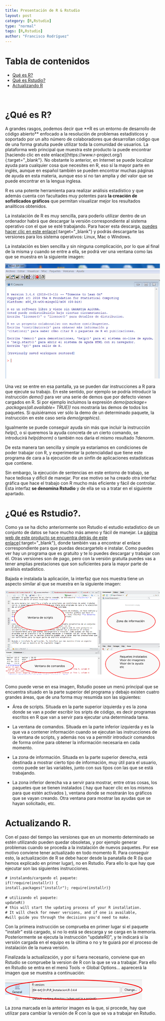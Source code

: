 ```yaml
---
title: Presentación de R & Rstudio
layout: post
category: [R,Rstudio]
type: "normal"
tags: [R,Rstudio]
author: "Francisco Rodríguez"
---
```



# Tabla de contenidos
<ul>
<li><a href="#QueEsR">Qué es R?</a> </li>
<li><a href="#QueEsRstudio">Qué es Rstudio?</a> </li>
<li> <a href="#actualizarR"> Actualizando R </a></li>
</ul>
<br>

<a name="QueEsR"></a>
# ¿Qué es R?

<div class="r">
A grandes rasgos, podemos decir que **R es un entorno de desarrollo de código abierto** enfocado a la resolución de problemas estadísticos y soportado por un alto número de colaboradores que desarrollan código que de una forma gratuita puede utilizar toda la comunidad de usuarios. La plataforma web principal que muestra este producto la puede encontrar  [haciendo clic en este enlace](https://www.r-project.org/){:target="_blank"}. No obstante lo anterior, en Internet se puede localizar ayuda para cualquier cosa que necesites en R, eso sí la mayor parte en inglés, aunque en español también se pueden encontrar muchas páginas de ayuda en esta materia, aunque eso sí no tan amplia y del valor que se puede encontrar en la lengua inglesa.

R es una potente herramienta para realizar análisis estadístico y que además cuenta con facultades muy potentes para **la creación de sofisticados gráficos** que permitan visualizar mejor los resultados analíticos obtenidos.

La instalación de R es muy sencilla, para poderlo utilizar dentro de un ordenador habrá que descargar la versión correspondiente al sistema operativo con el que se esté trabajando. Para hacer esta descarga,  [puedes hacer clic en este enlace](https://cloud.r-project.org/){:target="_blank"}  y podrás descargarte las versiones para los sistema operativos: Linux, Mac o Windows.

La instalación es bien sencilla y sin ninguna complicación, por lo que al final de la misma y cuando se entre a ella, se podrá ver una ventana como las que se muestra en la siguiente imagen:

![Pantalla de R](./img/R/R_Gui.PNG)

Una vez se entre en esa pantalla, ya se pueden dar instrucciones a R para que ejecute su trabajo. En este sentido, por ejemplo se podría introducir la instrucción *demo()* para ver una serie de demos que por defecto vienen cargados en R. Si por ejemplo incluimos la expresión *demo(package= .packages(all.available= TRUE))* nos mostraría las demos de todos los paquetes. Si quisiéramos ver sólo la demo de un determinado paquete, la instrucción en este caso sería *demo(graphics)*.

Igualmente se puede conseguir ayuda sin más que incluir la instrucción *help()*, o si queremos la ayuda concreta de un cierto comando, se introducirá *help(dnorm)* o también nos daría el mismo resultado *?denorm*.

De esta manera tan sencilla y simple ya estaríamos en condiciones de poder trabajar con R, y experimentar la potencialidad que tiene este programa de cara a la ejecución de un sinfín de aplicaciones estadísticas que contiene.

Sin embargo, la ejecución de sentencias en este entorno de trabajo, se hace tediosa y difícil de manejar. Por ese motivo se ha creado otra interfaz gráfica que hace el trabajo con R mucho más eficiente y fácil de controlar. Esta interfaz **se denomina Rstudio** y de ella se va a tratar en el siguiente apartado.

<a name="QueEsRstudio"></a>
# ¿Qué es Rstudio?.


Como ya se ha dicho anteriormente son Rstudio el estudio estadístico de un conjunto de datos se hace mucho más ameno y fácil de manejar. La  [página web de este producto se encuentra detrás de este enlace](https://www.rstudio.com/){:target="_blank"}, donde también vas a encontrar el enlace correspondiente para que puedas descargartelo e instalar. Como puedes ver hay un programa que es gratuito y te lo puedes descargar y trabajar con él. Otras versiones son de pago, pero con la versión gratuita puedes vas a tener amplias prestaciones que son suficientes para la mayor parte de análisis estadístico.

Bajada e instalada la aplicación, la interfaz que nos muestra tiene un aspecto similar al que se muestra en la siguiente imagen:

![Rstudio GUI](./img/R/Rstudio_Gui.PNG)

Como puede verse en esa imagen, Rstudio posee un menú principal que se encuentra situado en la parte superior del programa y debajo existen cuatro grandes áreas, que de una forma muy resumida son las siguientes:

-   Área de scripts. Situada en la parte superior izquierda y es la zona donde se van a poder escribir los sripts de código, es decir programas escritos en R que van a servir para ejecutar una determinada tarea.

-   La ventana de comandos. Situada en la parte inferior izquierda y es la que va a contener información cuando se ejecutan las instrucciones de la ventana de scripts, y además nos va a permitir introducir comandos de forma online para obtener la información necesaria en cada momento.

-   La zona de información. Situada en la parte superior derecha, está destinada a mostrar cierto tipo de información, muy útil para el usuario, como puede ser las variables, junto con sus tipos con las que se está trabajando.

-   La zona inferior derecha va a servir para mostrar, entre otras cosas, los paquetes que se tienen instalados ( hay que hacer clic en los mismos para que estén activados ), ventana donde se mostrarán los gráficos que se vayan creando. Otra ventana para mostrar las ayudas que se hayan solicitado, etc.

<a name="actualizarR"></a>
# Actualizando R.

Con el paso del tiempo las versiones que en un momento determinado se estén utilizando pueden quedar obsoletas, y por ejemplo generar problemas cuando se proceda a la instalación de nuevos paquetes. Por ese motivo conviene tener actualizado en todo momento R. Para conseguir esto, la actualización de R se debe hacer desde la panatalla de R (la que hemos explicado en primer lugar), no en Rstudio. Para ello lo que hay que ejecutar son las siguientes instrucciones.

```
# instalando/cargando el paquete:
if(!require(installr)) {
install.packages("installr"); require(installr)} 
 
# utilizando el paquete:
updateR() 
# this will start the updating process of your R installation. 
# It will check for newer versions, and if one is available, 
#will guide you through the decisions you'd need to make.
```

Con la primera instrucción se comprueba en primer lugar si el paquete "installr" está cargado, si no lo está se descarga y se carga en la memoria. Posteriormente se ejecuta la instrucción "updateR()", y te indicará si la versión cargada en el equipo es la última o no y te guiará por el proceso de instalación de la nueva versión.

Finalizada la actualización, y por si fuera necesario, conviene que en Rstudio se compruebe la version de R con la que se va a trabajar. Para ello en Rstudio se entra en el menú Tools -&gt; Global Options... aparecerá la imagen que se muestra a continuación:

![actualizar versión de R](./img/R/Actualizar.PNG)

La zona marcada en la anterior imagen es la que, si procede, hay que utilizar para cambiar la versión de R con la que se va a trabajar en Rstudio.
</div>